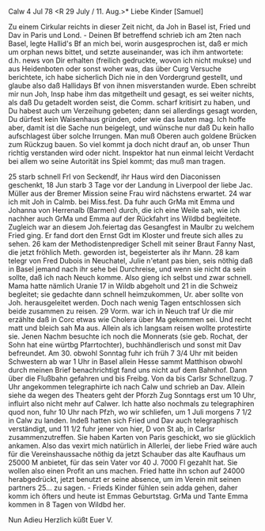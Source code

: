  Calw 4 Jul 78
 <R 29 July / 11. Aug.>*
Liebe Kinder [Samuel]

Zu einem Cirkular reichts in dieser Zeit nicht, da Joh in Basel ist, Fried und Dav in Paris und Lond. - Deinen Bf betreffend schrieb ich am 2ten nach Basel, legte Hallid's Bf an mich bei, worin ausgesprochen ist, daß er mich um orphan news bittet, und setzte auseinander, was ich ihm antwortete: d.h. news von Dir erhalten (freilich gedruckte, wovon ich nicht mukse) und aus Heidenboten oder sonst woher was, das über Curg Versuche berichtete, ich habe sicherlich Dich nie in den Vordergrund gestellt, und glaube also daß Hallidays Bf von ihnen misverstanden wurde. Eben schreibt mir nun Joh, Insp habe ihm das mitgetheilt und gesagt, es sei weiter nichts, als daß Du getadelt worden seist, die Comm. scharf kritisirt zu haben, und Du habest auch um Verzeihung gebeten; dann sei allerdings gesagt worden, Du dürfest kein Waisenhaus gründen, oder wie das lauten mag. Ich hoffe aber, damit ist die Sache nun beigelegt, und wünsche nur daß Du kein hallo aufschlagest über solche Irrungen. Man muß Oberen auch goldene Brücken zum Rückzug bauen. So viel kommt ja doch nicht drauf an, ob unser Thun richtig verstanden wird oder nicht. Inspektor hat nun einmal leicht Verdacht bei allem wo seine Autorität ins Spiel kommt; das muß man tragen.

25 starb schnell Frl von Seckendf, ihr Haus wird den Diaconissen geschenkt, 18 Jun starb 3 Tage vor der Landung in Liverpool der liebe Jac. Müller aus der Bremer Mission seine Frau wird nächstens erwartet. 24 war ich mit Joh in Calmb. bei Miss.fest. Da fuhr auch GrMa mit Emma und Johanna von Herrenalb (Barmen) durch, die ich eine Weile sah, wie ich nachher auch GrMa und Emma auf der Rückfahrt ins Wildbd begleitete. Zugleich war an diesem Joh.feiertag das Gesangfest in Maulbr zu welchem Fried ging. Er fand dort den Ernst Gdt im Kloster und freute sich alles zu sehen. 26 kam der Methodistenprediger Schell mit seiner Braut Fanny Nast, die jetzt fröhlich Meth. geworden ist, begeisterter als ihr Mann. 28 kam telegr von Fred Dubois in Neuchatel, Julie n'etant pas bien, seis nöthig daß in Basel jemand nach ihr sehe bei Durchreise, und wenn sie nicht da sein sollte, daß ich nach Neuch komme. Also gieng ich selbst und zwar schnell. Mama hatte nämlich Uranie 17 in Wildb abgeholt und 21 in die Schweiz begleitet; sie gedachte dann schnell heimzukommen, Ur. aber sollte von Joh. herausgeleitet werden. Doch nach wenig Tagen entschlossen sich beide zusammen zu reisen. 29 Vorm. war ich in Neuch traf Ur die mir erzählte daß in Corc etwas wie Cholera über Ma gekommen sei. Und recht matt und bleich sah Ma aus. Allein als ich langsam reisen wollte protestirte sie. Jenen Nachm besuchte ich noch die Monnerats (sie geb. Rochat, der Sohn hat eine würtbg Pfarrtochter), buchhändlerisch und sonst mit Dav befreundet. Am 30. obwohl Sonntag fuhr ich früh 7 3/4 Uhr mit beiden Schwestern ab war 1 Uhr in Basel allein Hesse sammt Matthison obwohl durch meinen Brief benachrichtigt fand uns nicht auf dem Bahnhof. Dann über die Flußbahn gefahren und bis Freibg. Von da bis Carlsr Schnellzug. 7 Uhr angekommen telegraphirte ich nach Calw und schrieb an Dav. Allein siehe da wegen des Theaters geht der Pforzh Zug Sonntags erst um 10 Uhr, influirt also nicht mehr auf Calwer. Ich hatte also nochmals zu telegraphiren quod non, fuhr 10 Uhr nach Pfzh, wo wir schliefen, um 1 Juli morgens 7 1/2 in Calw zu landen. Indeß hatten sich Fried und Dav auch telegraphisch verständigt, und 11 1/2 fuhr jener von hier, D von St ab, in Carlsr zusammenzutreffen. Sie haben Karten von Paris geschickt, wo sie glücklich ankamen. Also das vexirt mich natürlich in Allerlei, der liebe Fried wäre auch für die Vereinshaussache nöthig da jetzt Schauber das alte Kaufhaus um 25000 M anbietet, für das sein Vater vor 40 J. 7000 Fl gezahlt hat. Sie wollen also einen Profit an uns machen. Fried hatte ihn schon auf 24000 herabgedrückt, jetzt benutzt er seine absence, um im Verein mit seinen partners 25... zu sagen. - Frieds Kinder fühlen sein adda gehen, daher komm ich öfters und heute ist Emmas Geburtstag. GrMa und Tante Emma kommen in 8 Tagen von Wildbd her.

 Nun Adieu Herzlich küßt Euer V.
